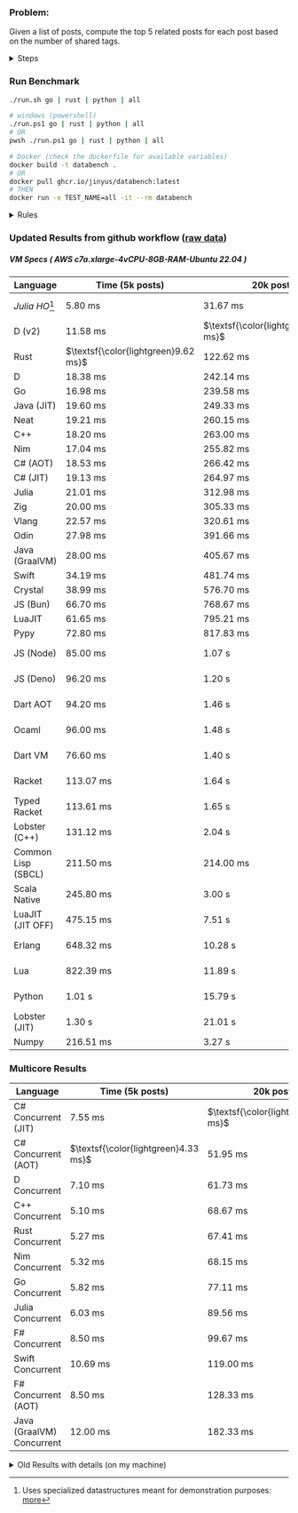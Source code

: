 ### Problem:

Given a list of posts, compute the top 5 related posts for each post based on the number of shared tags.

<details>
<summary> Steps </summary>

-   Read the posts JSON file.
-   Iterate over the posts and populate a map containing: `tag -> List<int>`, with the int representing the post index of each post with that tag.
-   Iterate over the posts and for each post:
    -   Create a map: `PostIndex -> int` to track the number of shared tags
    -   For each tag, Iterate over the posts that have that tag
    -   For each post, increment the shared tag count in the map.
-   Sort the related posts by the number of shared tags.
-   Write the top 5 related posts for each post to a new JSON file.
</details>

### Run Benchmark

```bash
./run.sh go | rust | python | all

# windows (powershell)
./run.ps1 go | rust | python | all
# OR
pwsh ./run.ps1 go | rust | python | all

# Docker (check the dockerfile for available variables)
docker build -t databench .
# OR
docker pull ghcr.io/jinyus/databench:latest
# THEN
docker run -e TEST_NAME=all -it --rm databench
```

<details>
<summary> Rules </summary>

<h3>No:</h3>

-   FFI (including assembly inlining)
-   Unsafe code blocks
-   Custom benchmarking
-   Disabling runtime checks (bounds etc)
-   Specific hardware targeting
-   SIMD for single threaded solutions
-   Hardcoding number of posts
-   Lazy evaluation (Unless results are computed at runtime and timed)
-   Computation Caching

<h3>Must:</h3>

-   Support up to 100,000 posts
-   Support UTF8 strings
-   Parse json at runtime
-   Support up to 100 tags
-   Represent tags as strings
-   Be production ready
-   Use less than 8GB of memory
</details>

### Updated Results from github workflow ([raw data](https://github.com/jinyus/related_post_gen/blob/main/raw_results.md))

##### VM Specs ( AWS c7a.xlarge-4vCPU-8GB-RAM-Ubuntu 22.04 )

| Language         | Time (5k posts)                       | 20k posts                              | 60k posts                           | Total     |
| ---------------- | ------------------------------------- | -------------------------------------- | ----------------------------------- | --------- |
| _Julia HO_[^1] | 5.80 ms | 31.67 ms | 86.33 ms | 123.80 ms |
| D (v2) | 11.58 ms | $\textsf{\color{lightgreen}120.52 ms}$ | $\textsf{\color{lightgreen}948.58 ms}$ | 1.08 s |
| Rust | $\textsf{\color{lightgreen}9.62 ms}$ | 122.62 ms | 1.04 s | 1.18 s |
| D | 18.38 ms | 242.14 ms | 2.03 s | 2.29 s |
| Go | 16.98 ms | 239.58 ms | 2.11 s | 2.36 s |
| Java (JIT) | 19.60 ms | 249.33 ms | 2.13 s | 2.40 s |
| Neat | 19.21 ms | 260.15 ms | 2.14 s | 2.42 s |
| C++ | 18.20 ms | 263.00 ms | 2.26 s | 2.54 s |
| Nim | 17.04 ms | 255.82 ms | 2.27 s | 2.55 s |
| C# (AOT) | 18.53 ms | 266.42 ms | 2.32 s | 2.60 s |
| C# (JIT) | 19.13 ms | 264.97 ms | 2.34 s | 2.62 s |
| Julia | 21.01 ms | 312.98 ms | 2.65 s | 2.98 s |
| Zig | 20.00 ms | 305.33 ms | 2.71 s | 3.03 s |
| Vlang | 22.57 ms | 320.61 ms | 2.73 s | 3.08 s |
| Odin | 27.98 ms | 391.66 ms | 3.50 s | 3.92 s |
| Java (GraalVM) | 28.00 ms | 405.67 ms | 3.70 s | 4.13 s |
| Swift | 34.19 ms | 481.74 ms | 4.24 s | 4.75 s |
| Crystal | 38.99 ms | 576.70 ms | 5.08 s | 5.69 s |
| JS (Bun) | 66.70 ms | 768.67 ms | 6.61 s | 7.45 s |
| LuaJIT | 61.65 ms | 795.21 ms | 6.65 s | 7.50 s |
| Pypy | 72.80 ms | 817.83 ms | 6.95 s | 7.84 s |
| JS (Node) | 85.00 ms | 1.07 s | 9.33 s | 10.48 s |
| JS (Deno) | 96.20 ms | 1.20 s | 13.04 s | 14.33 s |
| Dart AOT | 94.20 ms | 1.46 s | 13.10 s | 14.66 s |
| Ocaml | 96.00 ms | 1.48 s | 13.15 s | 14.72 s |
| Dart VM | 76.60 ms | 1.40 s | 13.53 s | 15.01 s |
| Racket | 113.07 ms | 1.64 s | 13.64 s | 15.40 s |
| Typed Racket | 113.61 ms | 1.65 s | 13.84 s | 15.61 s |
| Lobster (C++) | 131.12 ms | 2.04 s | 18.35 s | 20.52 s |
| Common Lisp (SBCL) | 211.50 ms | 214.00 ms | 1.19 s | 20.86 s |
| Scala Native | 245.80 ms | 3.00 s | 24.86 s | 28.11 s |
| LuaJIT (JIT OFF) | 475.15 ms | 7.51 s | 70.89 s | 78.88 s |
| Erlang | 648.32 ms | 10.28 s | 93.11 s | 104.04 s |
| Lua | 822.39 ms | 11.89 s | 106.24 s | 118.96 s |
| Python | 1.01 s | 15.79 s | 149.27 s | 166.07 s |
| Lobster (JIT) | 1.30 s | 21.01 s | 189.65 s | 211.96 s |
| Numpy | 216.51 ms | 3.27 s | OOM | N/A |

### Multicore Results

| Language       | Time (5k posts) | 20k posts        | 60k posts        | Total     |
| -------------- | --------------- | ---------------- | ---------------- | --------- |
| C# Concurrent (JIT) | 7.55 ms | $\textsf{\color{lightgreen}45.08 ms}$ | $\textsf{\color{lightgreen}369.55 ms}$ | 422.17 ms |
| C# Concurrent (AOT) | $\textsf{\color{lightgreen}4.33 ms}$ | 51.95 ms | 389.07 ms | 445.35 ms |
| D Concurrent | 7.10 ms | 61.73 ms | 453.57 ms | 522.41 ms |
| C++ Concurrent | 5.10 ms | 68.67 ms | 558.33 ms | 632.10 ms |
| Rust Concurrent | 5.27 ms | 67.41 ms | 566.25 ms | 638.94 ms |
| Nim Concurrent | 5.32 ms | 68.15 ms | 568.41 ms | 641.88 ms |
| Go Concurrent | 5.82 ms | 77.11 ms | 637.31 ms | 720.24 ms |
| Julia Concurrent | 6.03 ms | 89.56 ms | 665.41 ms | 761.00 ms |
| F# Concurrent | 8.50 ms | 99.67 ms | 875.67 ms | 983.83 ms |
| Swift Concurrent | 10.69 ms | 119.00 ms | 986.94 ms | 1.12 s |
| F# Concurrent (AOT) | 8.50 ms | 128.33 ms | 1.13 s | 1.27 s |
| Java (GraalVM) Concurrent | 12.00 ms | 182.33 ms | 1.50 s | 1.69 s |

<details>
<summary> Old Results with details (on my machine) </summary>

| Language   | Processing Time | Total (+ I/O) | Details                                                                                                                                                                                                                                                                                         |
| ---------- | --------------- | ------------- | ----------------------------------------------------------------------------------------------------------------------------------------------------------------------------------------------------------------------------------------------------------------------------------------------- |
| Rust       | -               | 4.5s          | Initial                                                                                                                                                                                                                                                                                         |
| Rust v2    | -               | 2.60s         | Replace std HashMap with fxHashMap by [phazer99](https://www.reddit.com/r/rust/comments/16plgok/comment/k1rtr4x/?utm_source=share&utm_medium=web2x&context=3)                                                                                                                                   |
| Rust v3    | -               | 1.28s         | Preallocate and reuse map and unstable sort by [vdrmn](https://www.reddit.com/r/rust/comments/16plgok/comment/k1rzo7g/?utm_source=share&utm_medium=web2x&context=3) and [Darksonn](https://www.reddit.com/r/rust/comments/16plgok/comment/k1rzwdx/?utm_source=share&utm_medium=web2x&context=3) |
| Rust v4    | -               | 0.13s         | Use Post index as key instead of Pointer and Binary Heap by [RB5009](https://www.reddit.com/r/rust/comments/16plgok/comment/k1s5ea0/?utm_source=share&utm_medium=web2x&context=3)                                                                                                               |
| Rust v5    | 38ms            | 52ms          | Rm hashing from loop and use vec[count] instead of map[index]count by RB5009                                                                                                                                                                                                                    |
| Rust v6    | 23ms            | 36ms          | Optimized Binary Heap Ops by [scottlamb](https://github.com/jinyus/related_post_gen/pull/12)                                                                                                                                                                                                    |
| Rust Rayon | 9ms             | 22ms          | Parallelize by [masmullin2000](https://github.com/jinyus/related_post_gen/pull/4)                                                                                                                                                                                                               |
| Rust Rayon | 8ms             | 22ms          | Remove comparison out of hot loop                                                                                                                                                                                                                                                               |
| ⠀          | ⠀               | ⠀             | ⠀                                                                                                                                                                                                                                                                                               |
| Go         | -               | 1.5s          | Initial                                                                                                                                                                                                                                                                                         |
| Go v2      | -               | 80ms          | Add rust optimizations                                                                                                                                                                                                                                                                          |
| Go v3      | 56ms            | 70ms          | Use goccy/go-json                                                                                                                                                                                                                                                                               |
| Go v3      | 34ms            | 55ms          | Use generic binaryheap by [DrBlury](https://github.com/jinyus/related_post_gen/pull/7)                                                                                                                                                                                                          |
| Go v4      | 26ms            | 50ms          | Replace binary heap with custom priority queue                                                                                                                                                                                                                                                  |
| Go v5      | 20ms            | 43ms          | Remove comparison out of hot loop                                                                                                                                                                                                                                                               |
| Go Con     | 10ms            | 33ms          | Go concurrency by [tirprox](https://github.com/jinyus/related_post_gen/pull/17) and [DrBlury](https://github.com/jinyus/related_post_gen/pull/8)                                                                                                                                                |
| Go Con v2  | 5ms             | 29ms          | Use arena, use waitgroup, rm binheap by [DrBlury](https://github.com/jinyus/related_post_gen/pull/20)                                                                                                                                                                                           |
| ⠀          | ⠀               | ⠀             | ⠀                                                                                                                                                                                                                                                                                               |
| Python     | -               | 7.81s         | Initial                                                                                                                                                                                                                                                                                         |
| Python v2  | 1.35s           | 1.53s         | Add rust optimizations by [dave-andersen](https://github.com/jinyus/related_post_gen/pull/10)                                                                                                                                                                                                   |
| Numpy      | 0.57s           | 0.85s         | Numpy implementation by [Copper280z](https://github.com/jinyus/related_post_gen/pull/11)                                                                                                                                                                                                        |
| ⠀          | ⠀               | ⠀             | ⠀                                                                                                                                                                                                                                                                                               |
| Crystal    | 50ms            | 96ms          | Inital w/ previous optimizations                                                                                                                                                                                                                                                                |
| Crystal v2 | 33ms            | 72ms          | Replace binary heap with custom priority queue                                                                                                                                                                                                                                                  |
| ⠀          | ⠀               | ⠀             | ⠀                                                                                                                                                                                                                                                                                               |
| Odin       | 110ms           | 397ms         | Ported from golang code                                                                                                                                                                                                                                                                         |
| Odin v2    | 104ms           | 404ms         | Remove comparison out of hot loop                                                                                                                                                                                                                                                               |
| ⠀          | ⠀               | ⠀             | ⠀                                                                                                                                                                                                                                                                                               |
| Dart VM    | 125ms           | 530ms         | Ported from golang code                                                                                                                                                                                                                                                                         |
| Dart bin   | 274ms           | 360ms         | Compiled executable                                                                                                                                                                                                                                                                             |
| ⠀          | ⠀               | ⠀             | ⠀                                                                                                                                                                                                                                                                                               |
| Vlang      | 339ms           | 560ms         | Ported from golang code                                                                                                                                                                                                                                                                         |
| ⠀          | ⠀               | ⠀             | ⠀                                                                                                                                                                                                                                                                                               |
| Zig        | 80ms            | 110ms         | Provided by [akhildevelops](https://github.com/jinyus/related_post_gen/pull/30)                                                                                                                                                                                                                 |

</details>

[^1]: Uses specialized datastructures meant for demonstration purposes: [more](https://github.com/LilithHafner/Jokes/tree/main/SuperDataStructures.jl)
[^2]: Inko is currently in beta and optimizations haven't been applied. [more](https://github.com/jinyus/related_post_gen/pull/440#issuecomment-1816583612)